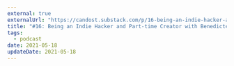 ```yaml
---
external: true
externalUrl: "https://candost.substack.com/p/16-being-an-indie-hacker-and-part-abb"
title: "#16: Being an Indie Hacker and Part-time Creator with Benedicte Raae"
tags:
  - podcast
date: 2021-05-18
updateDate: 2021-05-18
---
```

